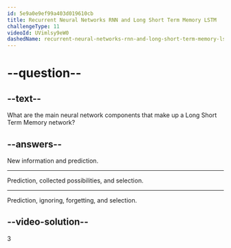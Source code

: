 ```yaml
---
id: 5e9a0e9ef99a403d019610cb
title: Recurrent Neural Networks RNN and Long Short Term Memory LSTM
challengeType: 11
videoId: UVimlsy9eW0
dashedName: recurrent-neural-networks-rnn-and-long-short-term-memory-lstm
---
```


# --question--

## --text--

What are the main neural network components that make up a Long Short Term Memory network?

## --answers--

New information and prediction.

---

Prediction, collected possibilities, and selection.

---

Prediction, ignoring, forgetting, and selection.

## --video-solution--

3

